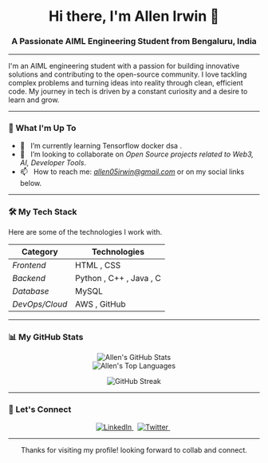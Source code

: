 <p align="center">

</p>

<h1 align="center">Hi there, I'm Allen Irwin 👋</h1>
<h3 align="center">A Passionate AIML Engineering Student from Bengaluru, India </h3>

---

<p align="left">
I'm an  AIML engineering student with a passion for building innovative solutions and contributing to the open-source community. I love tackling complex problems and turning ideas into reality through clean, efficient code. My journey in tech is driven by a constant curiosity and a desire to learn and grow.
</p>

---

### 🚀 What I'm Up To

- 🌱 &nbsp; I’m currently learning Tensorflow docker dsa .
- 👯 &nbsp; I’m looking to collaborate on *Open Source projects related to Web3, AI, Developer Tools*.
- 📫 &nbsp; How to reach me: *allen05irwin@gmail.com* or on my social links below.

---

### 🛠 My Tech Stack

Here are some of the technologies I work with.

| Category      | Technologies                                                                                                                                                             |
|---------------|--------------------------------------------------------------------------------------------------------------------------------------------------------------------------|
| *Frontend* | HTML , CSS                                                                                             |
| *Backend* | Python , C++ , Java , C                                                                                                                      |
| *Database* | MySQL                                                                                                                                   |
| *DevOps/Cloud*| AWS , GitHub                                                                                                         |

---

### 📊 My GitHub Stats

<p align="center">
  <img src="https://github-readme-stats.vercel.app/api?username=allen-irwin&show_icons=true&theme=dracula&include_all_commits=true&count_private=true" alt="Allen's GitHub Stats" />
  <br/>
  <img src="https://github-readme-stats.vercel.app/api/top-langs/?username=allen-irwin&layout=compact&langs_count=8&theme=dracula" alt="Allen's Top Languages" />
</p>

<p align="center">
  <img src="https://github-readme-streak-stats.herokuapp.com/?user=allen-irwin&theme=dracula" alt="GitHub Streak" />
</p>

---

### 🤝 Let's Connect

<p align="center">
  <a href="https://www.linkedin.com/in/allen-irwin-47115032b" target="_blank">
    <img src="https://img.shields.io/badge/LinkedIn-0077B5?style=for-the-badge&logo=linkedin&logoColor=white" alt="LinkedIn">
  </a>
  &nbsp;
  <a href="https://x.com/AllenIrwin_?t=U6IWo4-Xxe-pf8syEDCCPw&s=09" target="_blank">
    <img src="https://img.shields.io/badge/Twitter-1DA1F2?style=for-the-badge&logo=twitter&logoColor=white" alt="Twitter">
  </a>
  &nbsp;
</p>

---

<p align="center">
  Thanks for visiting my profile! looking forward to collab and connect.
</p>
